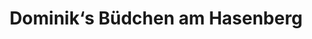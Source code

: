 ---
title: "Dominik‘s Büdchen am Hasenberg"
url: /remscheid/dominik-s-buedchen-am-hasenberg/
shop: Kiosk
---